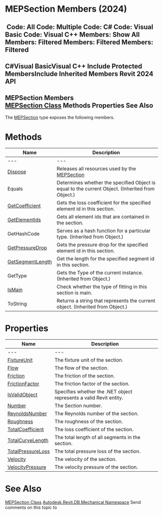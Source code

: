 # MEPSection Members (2024)

﻿
 Code: All Code: Multiple Code: C# Code: Visual Basic Code: Visual C++  Members: Show All Members: Filtered Members: Filtered Members: Filtered   
---  
C#Visual BasicVisual C++
Include Protected MembersInclude Inherited Members
Revit 2024 API  
---  
MEPSection Members  
[MEPSection Class](a618b793-4084-a631-191a-043aac84d039.md "MEPSection Class") Methods Properties See Also  
---  
The [MEPSection](a618b793-4084-a631-191a-043aac84d039.md "MEPSection Class") type exposes the following members.
# Methods
| Name | Description |
| --- | --- |
| --- | --- | --- |
| [Dispose](d1b33289-a3fe-033a-baa8-93d28244ef39.md "Dispose Method") | Releases all resources used by the [MEPSection](a618b793-4084-a631-191a-043aac84d039.md "MEPSection Class") |
| Equals | Determines whether the specified Object is equal to the current Object. (Inherited from Object.) |
| [GetCoefficient](446a70e3-cad6-ecb5-2bbe-080fa3977bb4.md "GetCoefficient Method") | Gets the loss coefficient for the specified element id in this section. |
| [GetElementIds](a09a0a4c-d28d-c0d4-ed85-b2481a0ac9dd.md "GetElementIds Method") | Gets all element ids that are contained in the section. |
| GetHashCode | Serves as a hash function for a particular type.  (Inherited from Object.) |
| [GetPressureDrop](2bc07e50-9324-7854-a6a4-b8f5d43b0862.md "GetPressureDrop Method") | Gets the pressure drop for the specified element id in this section. |
| [GetSegmentLength](162a98dd-114f-4a5a-bd02-ca9ae2c937fe.md "GetSegmentLength Method") | Get the length for the specified segment id in this section. |
| GetType | Gets the Type of the current instance. (Inherited from Object.) |
| [IsMain](f34bf304-f7b3-caa1-3fa5-a737284cfd26.md "IsMain Method") | Check whether the type of fitting in this section is main. |
| ToString | Returns a string that represents the current object. (Inherited from Object.) |

# Properties
| Name | Description |
| --- | --- |
| --- | --- | --- |
| [FixtureUnit](e367e3b5-6ca1-6ada-b038-e73a2dadfcfd.md "FixtureUnit Property") | The fixture unit of the section. |
| [Flow](68589ece-8989-6b7c-d7da-a52c5a8b4672.md "Flow Property") | The flow of the section. |
| [Friction](22ced217-3118-4027-51ff-2b3d975a1bbb.md "Friction Property") | The friction of the section. |
| [FrictionFactor](e5665702-d478-6f50-c11a-07bb4911d3c4.md "FrictionFactor Property") | The friction factor of the section. |
| [IsValidObject](04d00d8e-b252-f8c4-023a-eeb65a5122ee.md "IsValidObject Property") | Specifies whether the .NET object represents a valid Revit entity. |
| [Number](443c0cd1-8eaa-bb7d-c9e2-36f8165f7687.md "Number Property") | The Section number. |
| [ReynoldsNumber](a21a5700-5d6d-0e21-b61b-5fe7876f3fd2.md "ReynoldsNumber Property") | The Reynolds number of the section. |
| [Roughness](0759a36f-1346-c346-7c86-46c7066206da.md "Roughness Property") | The roughness of the section. |
| [TotalCoefficient](87a7da58-056c-970b-b08f-ee94c209b077.md "TotalCoefficient Property") | The loss coefficient of the section. |
| [TotalCurveLength](809839ff-5f6f-e916-4fbd-2b16f0c38d29.md "TotalCurveLength Property") | The total length of all segments in the section. |
| [TotalPressureLoss](f75e82be-d681-544c-641f-c943765ef2be.md "TotalPressureLoss Property") | The total pressure loss of the section. |
| [Velocity](f8f59184-74bb-446c-8da7-d2f16c500caf.md "Velocity Property") | The velocity of the section. |
| [VelocityPressure](6aba4956-8313-11cf-2bcc-c608aa9d97df.md "VelocityPressure Property") | The velocity pressure of the section. |

# See Also
[MEPSection Class](a618b793-4084-a631-191a-043aac84d039.md "MEPSection Class")
[Autodesk.Revit.DB.Mechanical Namespace](0eafd899-5912-56fd-94b1-d286156e26fc.md "Autodesk.Revit.DB.Mechanical Namespace")
Send comments on this topic to 